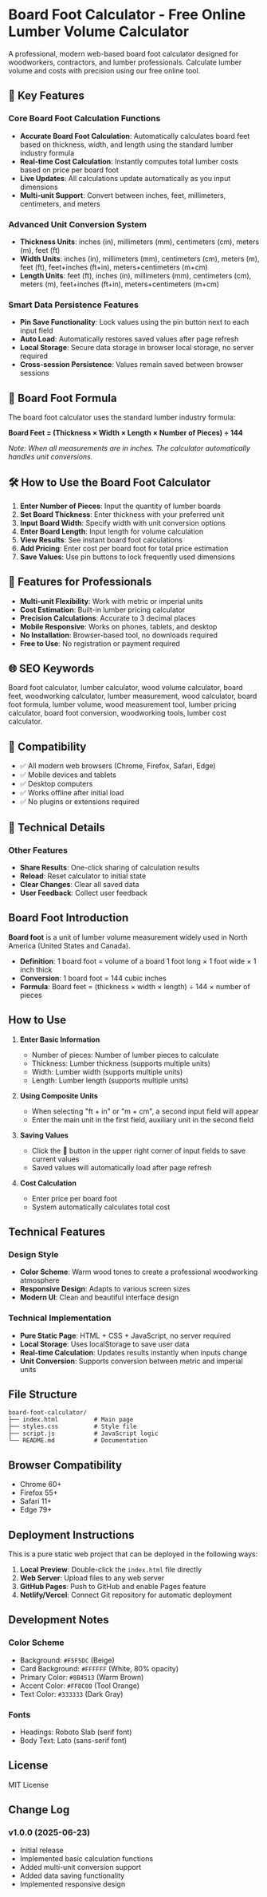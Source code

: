# Board Foot Calculator - Free Online Lumber Volume Calculator

A professional, modern web-based board foot calculator designed for woodworkers, contractors, and lumber professionals. Calculate lumber volume and costs with precision using our free online tool.

## 🎯 Key Features

### Core Board Foot Calculation Functions
- **Accurate Board Foot Calculation**: Automatically calculates board feet based on thickness, width, and length using the standard lumber industry formula
- **Real-time Cost Calculation**: Instantly computes total lumber costs based on price per board foot
- **Live Updates**: All calculations update automatically as you input dimensions
- **Multi-unit Support**: Convert between inches, feet, millimeters, centimeters, and meters

### Advanced Unit Conversion System
- **Thickness Units**: inches (in), millimeters (mm), centimeters (cm), meters (m), feet (ft)
- **Width Units**: inches (in), millimeters (mm), centimeters (cm), meters (m), feet (ft), feet+inches (ft+in), meters+centimeters (m+cm)
- **Length Units**: feet (ft), inches (in), millimeters (mm), centimeters (cm), meters (m), feet+inches (ft+in), meters+centimeters (m+cm)

### Smart Data Persistence Features
- **Pin Save Functionality**: Lock values using the pin button next to each input field
- **Auto Load**: Automatically restores saved values after page refresh
- **Local Storage**: Secure data storage in browser local storage, no server required
- **Cross-session Persistence**: Values remain saved between browser sessions

## 📐 Board Foot Formula

The board foot calculator uses the standard lumber industry formula:

**Board Feet = (Thickness × Width × Length × Number of Pieces) ÷ 144**

*Note: When all measurements are in inches. The calculator automatically handles unit conversions.*

## 🛠️ How to Use the Board Foot Calculator

1. **Enter Number of Pieces**: Input the quantity of lumber boards
2. **Set Board Thickness**: Enter thickness with your preferred unit
3. **Input Board Width**: Specify width with unit conversion options
4. **Enter Board Length**: Input length for volume calculation
5. **View Results**: See instant board foot calculations
6. **Add Pricing**: Enter cost per board foot for total price estimation
7. **Save Values**: Use pin buttons to lock frequently used dimensions

## 🎨 Features for Professionals

- **Multi-unit Flexibility**: Work with metric or imperial units
- **Cost Estimation**: Built-in lumber pricing calculator
- **Precision Calculations**: Accurate to 3 decimal places
- **Mobile Responsive**: Works on phones, tablets, and desktop
- **No Installation**: Browser-based tool, no downloads required
- **Free to Use**: No registration or payment required

## 🌐 SEO Keywords

Board foot calculator, lumber calculator, wood volume calculator, board feet, woodworking calculator, lumber measurement, wood calculator, board foot formula, lumber volume, wood measurement tool, lumber pricing calculator, board foot conversion, woodworking tools, lumber cost calculator.

## 📱 Compatibility

- ✅ All modern web browsers (Chrome, Firefox, Safari, Edge)
- ✅ Mobile devices and tablets
- ✅ Desktop computers
- ✅ Works offline after initial load
- ✅ No plugins or extensions required

## 🔧 Technical Details

### Other Features
- **Share Results**: One-click sharing of calculation results
- **Reload**: Reset calculator to initial state
- **Clear Changes**: Clear all saved data
- **User Feedback**: Collect user feedback

## Board Foot Introduction

**Board foot** is a unit of lumber volume measurement widely used in North America (United States and Canada).

- **Definition**: 1 board foot = volume of a board 1 foot long × 1 foot wide × 1 inch thick
- **Conversion**: 1 board foot = 144 cubic inches
- **Formula**: Board feet = (thickness × width × length) ÷ 144 × number of pieces

## How to Use

1. **Enter Basic Information**
   - Number of pieces: Number of lumber pieces to calculate
   - Thickness: Lumber thickness (supports multiple units)
   - Width: Lumber width (supports multiple units)
   - Length: Lumber length (supports multiple units)

2. **Using Composite Units**
   - When selecting "ft + in" or "m + cm", a second input field will appear
   - Enter the main unit in the first field, auxiliary unit in the second field

3. **Saving Values**
   - Click the 📌 button in the upper right corner of input fields to save current values
   - Saved values will automatically load after page refresh

4. **Cost Calculation**
   - Enter price per board foot
   - System automatically calculates total cost

## Technical Features

### Design Style
- **Color Scheme**: Warm wood tones to create a professional woodworking atmosphere
- **Responsive Design**: Adapts to various screen sizes
- **Modern UI**: Clean and beautiful interface design

### Technical Implementation
- **Pure Static Page**: HTML + CSS + JavaScript, no server required
- **Local Storage**: Uses localStorage to save user data
- **Real-time Calculation**: Updates results instantly when inputs change
- **Unit Conversion**: Supports conversion between metric and imperial units

## File Structure

```
board-foot-calculator/
├── index.html          # Main page
├── styles.css          # Style file
├── script.js           # JavaScript logic
└── README.md           # Documentation
```

## Browser Compatibility

- Chrome 60+
- Firefox 55+
- Safari 11+
- Edge 79+

## Deployment Instructions

This is a pure static web project that can be deployed in the following ways:

1. **Local Preview**: Double-click the `index.html` file directly
2. **Web Server**: Upload files to any web server
3. **GitHub Pages**: Push to GitHub and enable Pages feature
4. **Netlify/Vercel**: Connect Git repository for automatic deployment

## Development Notes

### Color Scheme
- Background: `#F5F5DC` (Beige)
- Card Background: `#FFFFFF` (White, 80% opacity)
- Primary Color: `#8B4513` (Warm Brown)
- Accent Color: `#FF8C00` (Tool Orange)
- Text Color: `#333333` (Dark Gray)

### Fonts
- Headings: Roboto Slab (serif font)
- Body Text: Lato (sans-serif font)

## License

MIT License

## Change Log

### v1.0.0 (2025-06-23)
- Initial release
- Implemented basic calculation functions
- Added multi-unit conversion support
- Added data saving functionality
- Implemented responsive design
